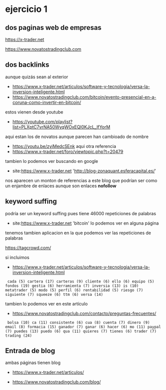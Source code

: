 # ejercicio 1

## dos paginas web de empresas

https://x-trader.net

https://www.novatostradingclub.com

## dos backlinks
  
aunque quizás sean al exterior
  
  - https://www.x-trader.net/articulos/software-y-tecnologia/versa-la-inversion-inteligente.html
  - https://www.novatostradingclub.com/bitcoin/evento-presencial-en-a-coruna-como-invertir-en-bitcoin/

estos vienen desde youtube

  - https://youtube.com/playlist?list=PLXptC7vrNA50WyqWOxEQI0KJcL_lfYorM

aqui estan los de novatos aunque parecen han cambioado de nombre
  - https://youtu.be/zyiMedcSEnk
aqui otra referencia
  - https://www.x-trader.net/foro/viewtopic.php?t=20479

tambien lo podemos ver buscando en google

- site:https://www.x-trader.net  'http://blog-zonaquant.esferacapital.es/'

nos aparecen un monton de referencias a este blog que podrían ser como un enjambre de enlaces aunque son enlaces **nofollow**


## keyword suffing

podría ser un keyword suffing pues tiene 46000 repeticiones de palabras

  - site:https://www.x-trader.net  'bitcoin'
lo podemos ver en alguna página
  
tenemos tambien aplicacion en la que podemos ver las repeticiones de palabras

https://tagcrowd.com/

si incluimos

-  https://www.x-trader.net/articulos/software-y-tecnologia/versa-la-inversion-inteligente.html

```
 cada (5) cartera (17) carteras (9) cliente (6) ello (6) equipo (5) fondos (19) gestia (6) herramienta (7) inversia (13) is (10) metatrader (5) modo (5) perfil (6) rentabilidad (5) riesgo (7) siguiente (7) squeeze (6) ttm (6) versa (14) 

```
tambien lo podemos ver en este artículo

- https://www.novatostradingclub.com/contacto/preguntas-frecuentes/

```
 bolsa (10) ca (11) consistente (6) cua (8) cuenta (7) dinero (9) email (8) formacia (15) ganador (7) ganar (6) hacer (6) mo (11) paypal (7) puedes (13) puedo (6) qua (11) quieres (7) tienes (6) trader (7) trading (24) 
 ```
  
## Entrada de blog

ambas páginas tienen blog 

- https://www.x-trader.net/articulos/

- https://www.novatostradingclub.com/blog/

